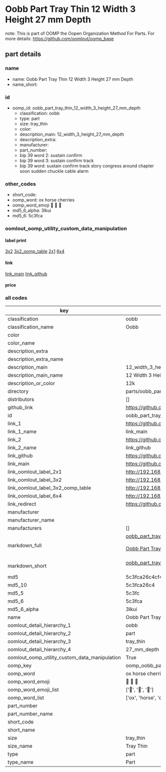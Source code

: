 # Oobb Part Tray Thin 12 Width 3 Height 27 mm Depth  

note: This is part of OOMP the Oopen Organization Method For Parts. For more details: https://github.com/oomlout/oomp_base

##  part details
  







### name
* name: Oobb Part Tray Thin 12 Width 3 Height 27 mm Depth
* name_short: 
### id
* oomp_id: oobb_part_tray_thin_12_width_3_height_27_mm_depth
  * classification: oobb
  * type: part
  * size: tray_thin
  * color: 
  * description_main: 12_width_3_height_27_mm_depth
  * description_extra: 
  * manufacturer: 
  * part_number: 
  * bip 39 word 2: sustain confirm
  * bip 39 word 3: sustain confirm track
  * bip 39 word: sustain confirm track story congress around chapter soon sudden chuckle cable alarm

### other_codes
* short_code: 
* oomp_word: ox horse cherries
* oomp_word_emoji :ox: :horse: :cherries:
* md5_6_alpha: 3lkui
* md5_6: 5c3fca






### oomlout_oomp_utility_custom_data_manipulation
#### label print
[3x2](http://192.168.1.245:1112/?label=oomp%203lkui)
[3x2_oomp_table](http://192.168.1.108:1112/?label=oomp%203lkui)
[2x1](http://192.168.1.242:1112/?label=oomp%203lkui)
[6x4](http://192.168.1.55:1112/?label=oomp%203lkui)    

#### link

[link_main](https://github.com/oomlout/oomlout_oomp_version_1_messy/tree/main/parts/oobb_part_tray_thin_12_width_3_height_27_mm_depth) [link_github](https://github.com/oomlout/oomlout_oomp_version_1_messy/tree/main/parts/oobb_part_tray_thin_12_width_3_height_27_mm_depth)                             

#### price







### all codes 
| key | value |  
| --- | --- |  
| classification | oobb |  
| classification_name | Oobb |  
| color |  |  
| color_name |  |  
| description_extra |  |  
| description_extra_name |  |  
| description_main | 12_width_3_height_27_mm_depth |  
| description_main_name | 12 Width 3 Height 27 mm Depth |  
| description_or_color | 12k |  
| directory | parts/oobb_part_tray_thin_12_width_3_height_27_mm_depth |  
| distributors | [] |  
| github_link | https://github.com/oomlout/oomlout_oomp_part_src/tree/main/parts/oobb_part_tray_thin_12_width_3_height_27_mm_depth |  
| id | oobb_part_tray_thin_12_width_3_height_27_mm_depth |  
| link_1 | https://github.com/oomlout/oomlout_oomp_version_1_messy/tree/main/parts/oobb_part_tray_thin_12_width_3_height_27_mm_depth |  
| link_1_name | link_main |  
| link_2 | https://github.com/oomlout/oomlout_oomp_version_1_messy/tree/main/parts/oobb_part_tray_thin_12_width_3_height_27_mm_depth |  
| link_2_name | link_github |  
| link_github | https://github.com/oomlout/oomlout_oomp_version_1_messy/tree/main/parts/oobb_part_tray_thin_12_width_3_height_27_mm_depth |  
| link_main | https://github.com/oomlout/oomlout_oomp_version_1_messy/tree/main/parts/oobb_part_tray_thin_12_width_3_height_27_mm_depth |  
| link_oomlout_label_2x1 | http://192.168.1.242:1112/?label=oomp%203lkui |  
| link_oomlout_label_3x2 | http://192.168.1.245:1112/?label=oomp%203lkui |  
| link_oomlout_label_3x2_oomp_table | http://192.168.1.108:1112/?label=oomp%203lkui |  
| link_oomlout_label_6x4 | http://192.168.1.55:1112/?label=oomp%203lkui |  
| link_redirect | https://github.com/oomlout/oomlout_oomp_version_1_messy/tree/main/parts/oobb_part_tray_thin_12_width_3_height_27_mm_depth |  
| manufacturer |  |  
| manufacturer_name |  |  
| manufacturers | [] |  
| markdown_full | [oobb_part_tray_thin_12_width_3_height_27_mm_depth](none)<br>[](none)<br>[Oobb Part Tray Thin 12 Width 3 Height 27 Mm Depth](none)<br><br> |  
| markdown_short | [oobb_part_tray_thin_12_width_3_height_27_mm_depth](none)<br><br> |  
| md5 | 5c3fca26c4cf44cc30978d69cd0bbed7 |  
| md5_10 | 5c3fca26c4 |  
| md5_5 | 5c3fc |  
| md5_6 | 5c3fca |  
| md5_6_alpha | 3lkui |  
| name | Oobb Part Tray Thin 12 Width 3 Height 27 mm Depth |  
| oomlout_detail_hierarchy_1 | oobb |  
| oomlout_detail_hierarchy_2 | part |  
| oomlout_detail_hierarchy_3 | tray_thin |  
| oomlout_detail_hierarchy_4 | 27_mm_depth |  
| oomlout_oomp_utility_custom_data_manipulation | True |  
| oomp_key | oomp_oobb_part_tray_thin_12_width_3_height_27_mm_depth |  
| oomp_word | ox horse cherries |  
| oomp_word_emoji | :ox: :horse: :cherries: |  
| oomp_word_emoji_list | [':ox:', ':horse:', ':cherries:'] |  
| oomp_word_list | ['ox', 'horse', 'cherries'] |  
| part_number |  |  
| part_number_name |  |  
| short_code |  |  
| short_name |  |  
| size | tray_thin |  
| size_name | Tray Thin |  
| type | part |  
| type_name | Part |  
